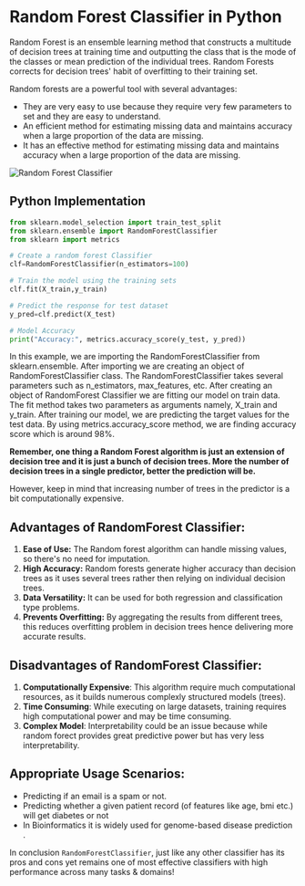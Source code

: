 # Random Forest Classifier in Python

Random Forest is an ensemble learning method that constructs a multitude of decision trees at training time and outputting the class that is the mode of the classes or mean prediction of the individual trees. Random Forests corrects for decision trees' habit of overfitting to their training set.

Random forests are a powerful tool with several advantages:

- They are very easy to use because they require very few parameters to set and they are easy to understand.
- An efficient method for estimating missing data and maintains accuracy when a large proportion of the data are missing.
- It has an effective method for estimating missing data and maintains accuracy when a large proportion of the data are missing.

![Random Forest Classifier](https://miro.medium.com/max/1400/1*58f1CZ8M4il0OZYg2oRN4w.png)

## Python Implementation

```python
from sklearn.model_selection import train_test_split
from sklearn.ensemble import RandomForestClassifier
from sklearn import metrics

# Create a random forest Classifier
clf=RandomForestClassifier(n_estimators=100)

# Train the model using the training sets
clf.fit(X_train,y_train)

# Predict the response for test dataset
y_pred=clf.predict(X_test)

# Model Accuracy
print("Accuracy:", metrics.accuracy_score(y_test, y_pred))
```

In this example, we are importing the RandomForestClassifier from sklearn.ensemble. After importing we are creating an object of RandomForestClassifier class. The RandomForestClassifier takes several parameters such as n_estimators, max_features, etc. After creating an object of RandomForest Classifier we are fitting our model on train data. The fit method takes two parameters as arguments namely, X_train and y_train. After training our model, we are predicting the target values for the test data. By using metrics.accuracy_score method, we are finding accuracy score which is around 98%.

**Remember, one thing a Random Forest algorithm is just an extension of decision tree and it is just a bunch of decision trees. More the number of decision trees in a single predictor, better the prediction will be.**

However, keep in mind that increasing number of trees in the predictor is a bit computationally expensive.

## Advantages of RandomForest Classifier:

1. **Ease of Use:** The Random forest algorithm can handle missing values, so there's no need for imputation.
2. **High Accuracy:** Random forests generate higher accuracy than decision trees as it uses several trees rather then relying on individual decision trees.
3. **Data Versatility:** It can be used for both regression and classification type problems.
4. **Prevents Overfitting:** By aggregating the results from different trees, this reduces overfitting problem in decision trees hence delivering more accurate results.

## Disadvantages of RandomForest Classifier:

1. **Computationally Expensive**: This algorithm require much computational resources, as it builds numerous complexly structured models (trees).
2. **Time Consuming**: While executing on large datasets, training requires high computational power and may be time consuming.
3. **Complex Model**: Interpretability could be an issue because while random forect provides great predictive power but has very less interpretability.

## Appropriate Usage Scenarios:

- Predicting if an email is a spam or not.
- Predicting whether a given patient record (of features like age, bmi etc.) will get diabetes or not
- In Bioinformatics it is widely used for genome-based disease prediction .

In conclusion `RandomForestClassifier`, just like any other classifier has its pros and cons yet remains one of most effective classifiers with high performance across many tasks & domains!
